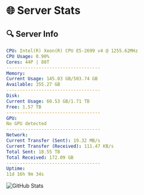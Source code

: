 # 🌐 Server Stats
## 🔍 Server Info
```yaml
CPU: Intel(R) Xeon(R) CPU E5-2699 v4 @ 1255.62MHz
CPU Usage: 0.90%
Cores: 44P | 88T
-----------------------------------
Memory:
Current Usage: 145.03 GB/503.74 GB
Available: 355.27 GB
-----------------------------------
Disk:
Current Usage: 60.53 GB/1.71 TB
Free: 1.57 TB
-----------------------------------
GPU:
No GPU detected
-----------------------------------
Network:
Current Transfer (Sent): 19.32 MB/s
Current Transfer (Received): 111.47 KB/s
Total Sent: 18.55 TB
Total Received: 172.09 GB
-----------------------------------
Uptime:
11d 16h 9m 34s
```
![GitHub Stats](https://img.shields.io/badge/Updated-2025-03-19_13:32:23-blue)